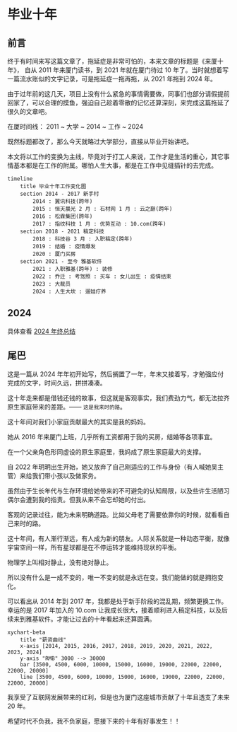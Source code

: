 # 毕业十年

## 前言

终于有时间来写这篇文章了，拖延症是非常可怕的，本来文章的标题是《来厦十年》， 自从 2011 年来厦门读书，到 2021 年就在厦门待过 10 年了。当时就想着写一篇流水账似的文字记录，可是拖延症一拖再拖，从 2021 年拖到 2024 年。

由于过年前的这几天，项目上没有什么紧急的事情需要做，同事们也部分请假提前回家了，可以合理的摸鱼，强迫自己趁着零散的记忆还算深刻，来完成这篇拖延了很久的文章吧。

在厦时间线：
2011 ~ 大学 ~ 2014 ~ 工作 ~ 2024

既然标题都改了，那么今天就略过大学部分，直接从毕业开始讲吧。

本文将以工作的变换为主线，毕竟对于打工人来说，工作才是生活的重心，其它事情基本都是在工作的附属。哪怕人生大事，都是在工作中见缝插针的去完成。

```mermaid-fullscreen
timeline
    title 毕业十年工作变化图
    section 2014 - 2017 新手村
        2014 : 翼讯科技(跨年)
        2015 : 恒天晨光 2 月 : 石材网 1 月 : 云之巅(跨年)
        2016 : 松霖集团(跨年)
        2017 : 指纹科技 1 月 : 优势互动 : 10.com(跨年)
    section 2018 - 2021 稿定科技
        2018 : 科技谷 3 月 : 入职稿定(跨年)
        2019 : 结婚 : 疫情爆发
        2020 : 厦门买房
    section 2021 - 至今 雅基软件
        2021 : 入职雅基(跨年) : 装修
        2022 : 乔迁 : 考驾照 : 买车 : 女儿出生 : 疫情结束
        2023 : 大裁员
        2024 : 人生大坎 : 遛娃疗养
```

<!--@include: ./2014.md-->
<!--@include: ./2015.md-->
<!--@include: ./2016.md-->
<!--@include: ./2017.md-->
<!--@include: ./2018.md-->
<!--@include: ./2019.md-->
<!--@include: ./2020.md-->
<!--@include: ./2021.md-->
<!--@include: ./2022.md-->
<!--@include: ./2023.md-->

## 2024

具体查看 [2024 年终总结](../year-end/index.md)

## 尾巴

这是一篇从 2024 年年初开始写，然后搁置了一年，年末又接着写，才勉强应付完成的文字，时间久远，拼拼凑凑。

这十年走来都是借钱还钱的故事，但这就是客观事实，我们费劲力气，都无法拉齐原生家庭带来的差距。—— `这是我来时的路`。

这十年间对我们小家庭贡献最大的其实是我的妈妈。

她从 2016 年来厦门上班，几乎所有工资都用于我的买房，结婚等各项事宜。

在一个父亲角色形同虚设的原生家庭里，我妈成了原生家庭最大的支撑。

自 2022 年玥玥出生开始，她又放弃了自己刚适应的工作与身份（有人喊她吴主管）来给我们带小孩以及做家务。

虽然由于生长年代与生存环境给她带来的不可避免的认知局限，以及些许生活陋习偶尔会遭到我的指责。但我从来不会忘却她的付出。

客观的记录过往，能为未来明确道路。比如父母老了需要依靠你的时候，就看看自己来时的路。

这十年间，有人渐行渐远，有人成为新的朋友。人际关系就是一种动态平衡，就像宇宙空间一样，所有星球都是在不停运转才能维持现状的平衡。

物理学上叫相对静止，没有绝对静止。

所以没有什么是一成不变的，唯一不变的就是永远在变。我们能做的就是拥抱变化。

可以看出从 2014 年到 2017 年，我都是处于新手阶段的混乱期，频繁更换工作。幸运的是 2017 年加入的 10.com 让我成长很大，接着顺利进入稿定科技，以及后续来到雅基软件。才能让过去的十年看起来还算圆满。

```mermaid
xychart-beta
    title "薪资曲线"
    x-axis [2014, 2015, 2016, 2017, 2018, 2019, 2020, 2021, 2022, 2023, 2024]
    y-axis "RMB" 3000 --> 30000
    bar [3500, 4500, 6000, 10000, 15000, 16000, 19000, 22000, 22000, 22000, 20000]
    line [3500, 4500, 6000, 10000, 15000, 16000, 19000, 22000, 22000, 22000, 20000]

```

我享受了互联网发展带来的红利，但是也为厦门这座城市贡献了十年且透支了未来 20 年。

希望时代不负我，我不负家庭，愿接下来的十年有好事发生！！

<lock />
